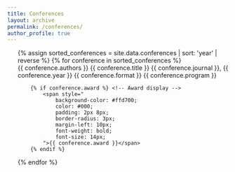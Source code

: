 ```yaml
---
title: Conferences
layout: archive
permalink: /conferences/
author_profile: true
---
```


<ul>
{% assign sorted_conferences = site.data.conferences | sort: 'year' | reverse %}
{% for conference in sorted_conferences %}
    <div>
        {{ conference.authors }}
        {{ conference.title }}
        {{ conference.journal }}, {{ conference.year }}
        {{ conference.format }} {{ conference.program }}
        
        {% if conference.award %} <!-- Award display -->
            <span style="
                background-color: #ffd700; 
                color: #000; 
                padding: 2px 8px; 
                border-radius: 3px; 
                margin-left: 10px; 
                font-weight: bold;
                font-size: 14px;
            ">{{ conference.award }}</span>
        {% endif %}
  
</li>
{% endfor %}
</ul>
